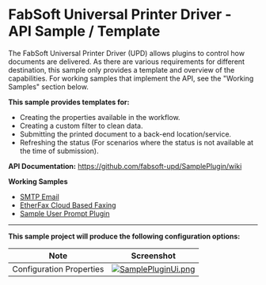 # FabSoft Universal Printer Driver - API Sample / Template
The FabSoft Universal Printer Driver (UPD) allows plugins to control how documents are delivered. As there are various requirements for different destination, this sample only provides a template and overview of the capabilities. For working samples that implement the API, see the "Working Samples" section below.

**This sample provides templates for:**

* Creating the properties available in the workflow.
* Creating a custom filter to clean data.
* Submitting the printed document to a back-end location/service.
* Refreshing the status (For scenarios where the status is not available at the time of submission).

**API Documentation:** https://github.com/fabsoft-upd/SamplePlugin/wiki

**Working Samples**
* [SMTP Email](https://github.com/fabsoft-upd/SmtpEmailPlugin)
* [EtherFax Cloud Based Faxing](https://github.com/fabsoft-upd/EtherFaxPlugin)
* [Sample User Prompt Plugin](https://github.com/fabsoft-upd/SampleUserPromptPlugin)

***

**This sample project will produce the following configuration options:**

| Note | Screenshot |
|---|---|
| Configuration Properties |[![SamplePluginUi.png](../../../SamplePlugin/wiki/images/SamplePluginUi.png)](../../../SamplePlugin/wiki/images/SamplePluginUi.png)|
